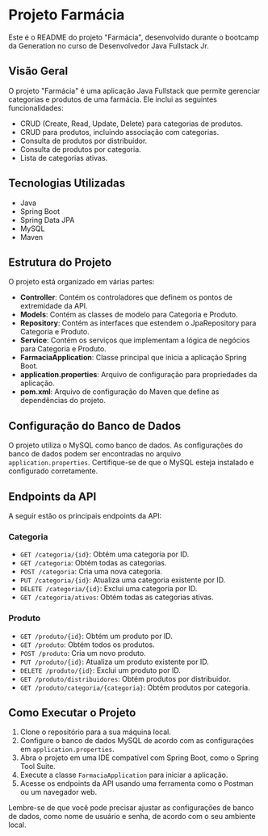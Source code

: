# Projeto Farmácia

Este é o README do projeto "Farmácia", desenvolvido durante o bootcamp da Generation no curso de Desenvolvedor Java Fullstack Jr.

## Visão Geral

O projeto "Farmácia" é uma aplicação Java Fullstack que permite gerenciar categorias e produtos de uma farmácia. Ele inclui as seguintes funcionalidades:

- CRUD (Create, Read, Update, Delete) para categorias de produtos.
- CRUD para produtos, incluindo associação com categorias.
- Consulta de produtos por distribuidor.
- Consulta de produtos por categoria.
- Lista de categorias ativas.

## Tecnologias Utilizadas

- Java
- Spring Boot
- Spring Data JPA
- MySQL
- Maven

## Estrutura do Projeto

O projeto está organizado em várias partes:

- **Controller**: Contém os controladores que definem os pontos de extremidade da API.
- **Models**: Contém as classes de modelo para Categoria e Produto.
- **Repository**: Contém as interfaces que estendem o JpaRepository para Categoria e Produto.
- **Service**: Contém os serviços que implementam a lógica de negócios para Categoria e Produto.
- **FarmaciaApplication**: Classe principal que inicia a aplicação Spring Boot.
- **application.properties**: Arquivo de configuração para propriedades da aplicação.
- **pom.xml**: Arquivo de configuração do Maven que define as dependências do projeto.

## Configuração do Banco de Dados

O projeto utiliza o MySQL como banco de dados. As configurações do banco de dados podem ser encontradas no arquivo `application.properties`. Certifique-se de que o MySQL esteja instalado e configurado corretamente.

## Endpoints da API

A seguir estão os principais endpoints da API:

### Categoria

- `GET /categoria/{id}`: Obtém uma categoria por ID.
- `GET /categoria`: Obtém todas as categorias.
- `POST /categoria`: Cria uma nova categoria.
- `PUT /categoria/{id}`: Atualiza uma categoria existente por ID.
- `DELETE /categoria/{id}`: Exclui uma categoria por ID.
- `GET /categoria/ativos`: Obtém todas as categorias ativas.

### Produto

- `GET /produto/{id}`: Obtém um produto por ID.
- `GET /produto`: Obtém todos os produtos.
- `POST /produto`: Cria um novo produto.
- `PUT /produto/{id}`: Atualiza um produto existente por ID.
- `DELETE /produto/{id}`: Exclui um produto por ID.
- `GET /produto/distribuidores`: Obtém produtos por distribuidor.
- `GET /produto/categoria/{categoria}`: Obtém produtos por categoria.

## Como Executar o Projeto

1. Clone o repositório para a sua máquina local.
2. Configure o banco de dados MySQL de acordo com as configurações em `application.properties`.
3. Abra o projeto em uma IDE compatível com Spring Boot, como o Spring Tool Suite.
4. Execute a classe `FarmaciaApplication` para iniciar a aplicação.
5. Acesse os endpoints da API usando uma ferramenta como o Postman ou um navegador web.

Lembre-se de que você pode precisar ajustar as configurações de banco de dados, como nome de usuário e senha, de acordo com o seu ambiente local.
